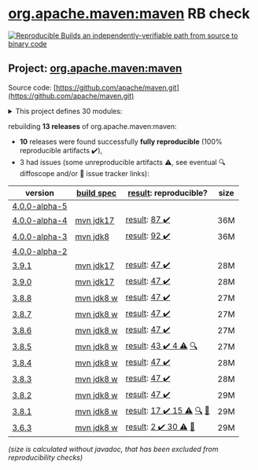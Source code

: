 [org.apache.maven:maven](https://central.sonatype.com/artifact/org.apache.maven/maven/4.0.0-alpha-4/versions) RB check
=======

[![Reproducible Builds](https://reproducible-builds.org/images/logos/rb.svg) an independently-verifiable path from source to binary code](https://reproducible-builds.org/)

## Project: [org.apache.maven:maven](https://central.sonatype.com/artifact/org.apache.maven/maven/4.0.0-alpha-4/versions)

Source code: [https://github.com/apache/maven.git](https://github.com/apache/maven.git)

<details><summary>This project defines 30 modules:</summary>

* [org.apache.maven:apache-maven](https://central.sonatype.com/artifact/org.apache.maven/apache-maven/4.0.0-alpha-4)
* [org.apache.maven:maven](https://central.sonatype.com/artifact/org.apache.maven/maven/4.0.0-alpha-4)
* [org.apache.maven:maven-api](https://central.sonatype.com/artifact/org.apache.maven/maven-api/4.0.0-alpha-4)
* [org.apache.maven:maven-api-core](https://central.sonatype.com/artifact/org.apache.maven/maven-api-core/4.0.0-alpha-4)
* [org.apache.maven:maven-api-meta](https://central.sonatype.com/artifact/org.apache.maven/maven-api-meta/4.0.0-alpha-4)
* [org.apache.maven:maven-api-model](https://central.sonatype.com/artifact/org.apache.maven/maven-api-model/4.0.0-alpha-4)
* [org.apache.maven:maven-api-settings](https://central.sonatype.com/artifact/org.apache.maven/maven-api-settings/4.0.0-alpha-4)
* [org.apache.maven:maven-api-toolchain](https://central.sonatype.com/artifact/org.apache.maven/maven-api-toolchain/4.0.0-alpha-4)
* [org.apache.maven:maven-api-xml](https://central.sonatype.com/artifact/org.apache.maven/maven-api-xml/4.0.0-alpha-4)
* [org.apache.maven:maven-artifact](https://central.sonatype.com/artifact/org.apache.maven/maven-artifact/4.0.0-alpha-4)
* [org.apache.maven:maven-bom](https://central.sonatype.com/artifact/org.apache.maven/maven-bom/4.0.0-alpha-4)
* [org.apache.maven:maven-builder-support](https://central.sonatype.com/artifact/org.apache.maven/maven-builder-support/4.0.0-alpha-4)
* [org.apache.maven:maven-compat](https://central.sonatype.com/artifact/org.apache.maven/maven-compat/4.0.0-alpha-4)
* [org.apache.maven:maven-core](https://central.sonatype.com/artifact/org.apache.maven/maven-core/4.0.0-alpha-4)
* [org.apache.maven:maven-embedder](https://central.sonatype.com/artifact/org.apache.maven/maven-embedder/4.0.0-alpha-4)
* [org.apache.maven:maven-model](https://central.sonatype.com/artifact/org.apache.maven/maven-model/4.0.0-alpha-4)
* [org.apache.maven:maven-model-builder](https://central.sonatype.com/artifact/org.apache.maven/maven-model-builder/4.0.0-alpha-4)
* [org.apache.maven:maven-model-transform](https://central.sonatype.com/artifact/org.apache.maven/maven-model-transform/4.0.0-alpha-4)
* [org.apache.maven:maven-plugin-api](https://central.sonatype.com/artifact/org.apache.maven/maven-plugin-api/4.0.0-alpha-4)
* [org.apache.maven:maven-repository-metadata](https://central.sonatype.com/artifact/org.apache.maven/maven-repository-metadata/4.0.0-alpha-4)
* [org.apache.maven:maven-resolver-provider](https://central.sonatype.com/artifact/org.apache.maven/maven-resolver-provider/4.0.0-alpha-4)
* [org.apache.maven:maven-settings](https://central.sonatype.com/artifact/org.apache.maven/maven-settings/4.0.0-alpha-4)
* [org.apache.maven:maven-settings-builder](https://central.sonatype.com/artifact/org.apache.maven/maven-settings-builder/4.0.0-alpha-4)
* [org.apache.maven:maven-slf4j-provider](https://central.sonatype.com/artifact/org.apache.maven/maven-slf4j-provider/4.0.0-alpha-4)
* [org.apache.maven:maven-slf4j-wrapper](https://central.sonatype.com/artifact/org.apache.maven/maven-slf4j-wrapper/4.0.0-alpha-4)
* [org.apache.maven:maven-toolchain-builder](https://central.sonatype.com/artifact/org.apache.maven/maven-toolchain-builder/4.0.0-alpha-4)
* [org.apache.maven:maven-toolchain-model](https://central.sonatype.com/artifact/org.apache.maven/maven-toolchain-model/4.0.0-alpha-4)
* [org.apache.maven:maven-xml-impl](https://central.sonatype.com/artifact/org.apache.maven/maven-xml-impl/4.0.0-alpha-4)
* [org.apache.maven:modello-plugin-velocity](https://central.sonatype.com/artifact/org.apache.maven/modello-plugin-velocity/4.0.0-alpha-4)
* [org.apache.maven:plexus-utils](https://central.sonatype.com/artifact/org.apache.maven/plexus-utils/4.0.0-alpha-4)
</details>

rebuilding **13 releases** of org.apache.maven:maven:
- **10** releases were found successfully **fully reproducible** (100% reproducible artifacts :heavy_check_mark:),
- 3 had issues (some unreproducible artifacts :warning:, see eventual :mag: diffoscope and/or :memo: issue tracker links):

| version | [build spec](/BUILDSPEC.md) | [result](https://reproducible-builds.org/docs/jvm/): reproducible? | size |
| -- | --------- | ------ | -- |
| [4.0.0-alpha-5](https://central.sonatype.com/artifact/org.apache.maven/maven/4.0.0-alpha-5/pom) | | | |
| [4.0.0-alpha-4](https://central.sonatype.com/artifact/org.apache.maven/maven/4.0.0-alpha-4/pom) | [mvn jdk17](maven-4.0.0-alpha-4.buildspec) | [result](maven-4.0.0-alpha-4.buildinfo): [87 :heavy_check_mark: ](maven-4.0.0-alpha-4.buildcompare) | 36M |
| [4.0.0-alpha-3](https://central.sonatype.com/artifact/org.apache.maven/maven/4.0.0-alpha-3/pom) | [mvn jdk8](maven-4.0.0-alpha-3.buildspec) | [result](maven-4.0.0-alpha-3.buildinfo): [92 :heavy_check_mark: ](maven-4.0.0-alpha-3.buildcompare) | 36M |
| [4.0.0-alpha-2](https://central.sonatype.com/artifact/org.apache.maven/maven/4.0.0-alpha-2/pom) | | | |
| [3.9.1](https://central.sonatype.com/artifact/org.apache.maven/maven/3.9.1/pom) | [mvn jdk17](maven-3.9.1.buildspec) | [result](maven-3.9.1.buildinfo): [47 :heavy_check_mark: ](maven-3.9.1.buildcompare) | 28M |
| [3.9.0](https://central.sonatype.com/artifact/org.apache.maven/maven/3.9.0/pom) | [mvn jdk17](maven-3.9.0.buildspec) | [result](maven-3.9.0.buildinfo): [47 :heavy_check_mark: ](maven-3.9.0.buildcompare) | 28M |
| [3.8.8](https://central.sonatype.com/artifact/org.apache.maven/maven/3.8.8/pom) | [mvn jdk8 w](maven-3.8.8.buildspec) | [result](maven-3.8.8.buildinfo): [47 :heavy_check_mark: ](maven-3.8.8.buildcompare) | 27M |
| [3.8.7](https://central.sonatype.com/artifact/org.apache.maven/maven/3.8.7/pom) | [mvn jdk8 w](maven-3.8.7.buildspec) | [result](maven-3.8.7.buildinfo): [47 :heavy_check_mark: ](maven-3.8.7.buildcompare) | 27M |
| [3.8.6](https://central.sonatype.com/artifact/org.apache.maven/maven/3.8.6/pom) | [mvn jdk8 w](maven-3.8.6.buildspec) | [result](maven-3.8.6.buildinfo): [47 :heavy_check_mark: ](maven-3.8.6.buildcompare) | 27M |
| [3.8.5](https://central.sonatype.com/artifact/org.apache.maven/maven/3.8.5/pom) | [mvn jdk8 w](maven-3.8.5.buildspec) | [result](maven-3.8.5.buildinfo): [43 :heavy_check_mark:  4 :warning:](maven-3.8.5.buildcompare) [:mag:](maven-3.8.5.diffoscope) | 27M |
| [3.8.4](https://central.sonatype.com/artifact/org.apache.maven/maven/3.8.4/pom) | [mvn jdk8 w](maven-3.8.4.buildspec) | [result](maven-3.8.4.buildinfo): [47 :heavy_check_mark: ](maven-3.8.4.buildcompare) | 28M |
| [3.8.3](https://central.sonatype.com/artifact/org.apache.maven/maven/3.8.3/pom) | [mvn jdk8 w](maven-3.8.3.buildspec) | [result](maven-3.8.3.buildinfo): [47 :heavy_check_mark: ](maven-3.8.3.buildcompare) | 28M |
| [3.8.2](https://central.sonatype.com/artifact/org.apache.maven/maven/3.8.2/pom) | [mvn jdk8 w](maven-3.8.2.buildspec) | [result](maven-3.8.2.buildinfo): [47 :heavy_check_mark: ](maven-3.8.2.buildcompare) | 29M |
| [3.8.1](https://central.sonatype.com/artifact/org.apache.maven/maven/3.8.1/pom) | [mvn jdk8 w](maven-3.8.1.buildspec) | [result](maven-3.8.1.buildinfo): [17 :heavy_check_mark:  15 :warning:](maven-3.8.1.buildcompare) [:mag:](maven-3.8.1.diffoscope) [:memo:](https://issues.apache.org/jira/browse/MNG-7155) | 29M |
| [3.6.3](https://central.sonatype.com/artifact/org.apache.maven/maven/3.6.3/pom) | [mvn jdk8 w](maven-3.6.3.buildspec) | [result](apache-maven-3.6.3.buildinfo): [2 :heavy_check_mark:  30 :warning:](apache-maven-3.6.3.buildcompare) [:memo:](https://issues.apache.org/jira/browse/MNG-6859) | 29M |

<i>(size is calculated without javadoc, that has been excluded from reproducibility checks)</i>
